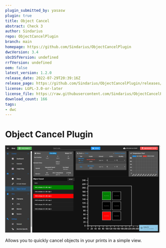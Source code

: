 ```yaml
---
plugin_submitted_by: yasasw
plugin: true
title: Object Cancel
abstract: Check 3
author: Sindarius
repo: ObjectCancelPlugin
branch: main
homepage: https://github.com/Sindarius/ObjectCancelPlugin
dwcVersion: 3.4
sbcDSfVersion: undefined
rrfVersion: undefined
oem: false
latest_version: 1.2.0
release_date: 2022-07-29T20:39:16Z
release_page: https://github.com/Sindarius/ObjectCancelPlugin/releases/tag/1.2.0
license: LGPL-3.0-or-later
license_file: https://raw.githubusercontent.com/Sindarius/ObjectCancelPlugin/main/LICENSE
download_count: 166
tags:
- dwc
---
```


# Object Cancel Plugin
 
![Image](https://raw.githubusercontent.com/Sindarius/ObjectCancelPlugin/Media/ObjectCancel.png?raw=true)

Allows you to quickly cancel objects in your prints in a simple view.
